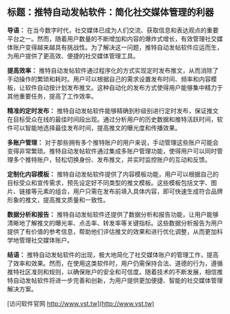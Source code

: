 ## **标题：推特自动发帖软件：简化社交媒体管理的利器**

**导语：**
在当今数字时代，社交媒体已成为人们交流、获取信息和表达观点的重要平台之一。然而，随着用户数量的不断增加和内容的爆炸式增长，有效管理社交媒体账户变得越来越具有挑战性。为了解决这一问题，推特自动发帖软件应运而生，为用户提供了更高效、便捷的社交媒体管理工具。

**提高效率：**
推特自动发帖软件通过程序化的方式实现定时发布推文，从而消除了手动操作的繁琐和耗时。用户可以根据自己的需求设置发布时间、频率和内容模板，让软件自动按计划发布推文。这种自动化的发布方式使得用户能够集中精力于其他重要任务，提高了工作效率。

**精准的定时发布：**
推特自动发帖软件能够精确到秒级别进行定时发布，保证推文在目标受众在线的最佳时间段出现。通过分析用户的历史数据和推特活跃时间，软件可以智能地选择最佳发布时间，提高推文的曝光度和传播效果。

**多账户管理：**
对于那些拥有多个推特账户的用户来说，手动管理这些账户可能会变得非常繁琐。推特自动发帖软件通过集成多账户管理功能，使得用户可以同时管理多个推特账户，轻松切换身份、发布推文，并实时监控账户的互动和反馈。

**定制化内容模板：**
推特自动发帖软件提供了内容模板功能，用户可以根据自己的目标受众和宣传需求，预先设定好不同类型的推文模板。这些模板包括文字、图片、链接等元素的组合，用户只需在发布前填入具体内容，即可快速生成符合品牌形象的推文，提高推文质量和一致性。

**数据分析和报告：**
推特自动发帖软件还提供了数据分析和报告功能，让用户能够清晰地了解推文的曝光率、点击率、转发率等关键指标。这些数据分析报告为用户提供了有价值的参考信息，帮助他们评估推文的效果和进行优化调整，从而更加科学地管理社交媒体账户。

**结语：**
推特自动发帖软件的出现，极大地简化了社交媒体账户的管理工作，提高了效率和效果。然而，在使用这类软件时，用户仍需保持合法、道德的行为，遵循推特社区准则和规则，以确保账户的安全和可信度。随着技术的不断发展，相信推特自动发帖软件将进一步完善和创新，为用户提供更加便捷、智能的社交媒体管理解决方案。


[访问软件官网 http://www.vst.tw](http://www.vst.tw)
